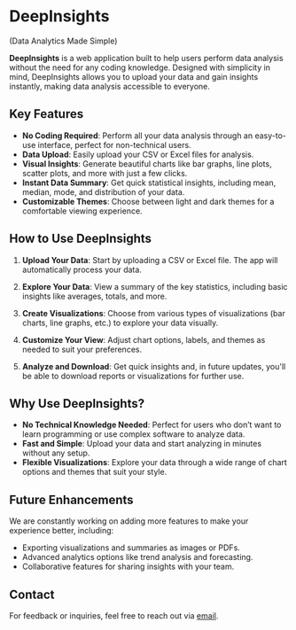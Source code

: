 # DeepInsights
(Data Analytics Made Simple)

**DeepInsights** is a web application built to help users perform data analysis without the need for any coding knowledge. Designed with simplicity in mind, DeepInsights allows you to upload your data and gain insights instantly, making data analysis accessible to everyone.

## Key Features

- **No Coding Required**: Perform all your data analysis through an easy-to-use interface, perfect for non-technical users.
- **Data Upload**: Easily upload your CSV or Excel files for analysis.
- **Visual Insights**: Generate beautiful charts like bar graphs, line plots, scatter plots, and more with just a few clicks.
- **Instant Data Summary**: Get quick statistical insights, including mean, median, mode, and distribution of your data.
- **Customizable Themes**: Choose between light and dark themes for a comfortable viewing experience.

## How to Use DeepInsights

1. **Upload Your Data**: Start by uploading a CSV or Excel file. The app will automatically process your data.
   
2. **Explore Your Data**: View a summary of the key statistics, including basic insights like averages, totals, and more.

3. **Create Visualizations**: Choose from various types of visualizations (bar charts, line graphs, etc.) to explore your data visually.

4. **Customize Your View**: Adjust chart options, labels, and themes as needed to suit your preferences.

5. **Analyze and Download**: Get quick insights and, in future updates, you'll be able to download reports or visualizations for further use.

## Why Use DeepInsights?

- **No Technical Knowledge Needed**: Perfect for users who don’t want to learn programming or use complex software to analyze data.
- **Fast and Simple**: Upload your data and start analyzing in minutes without any setup.
- **Flexible Visualizations**: Explore your data through a wide range of chart options and themes that suit your style.

## Future Enhancements

We are constantly working on adding more features to make your experience better, including:
- Exporting visualizations and summaries as images or PDFs.
- Advanced analytics options like trend analysis and forecasting.
- Collaborative features for sharing insights with your team.

## Contact

For feedback or inquiries, feel free to reach out via [email](mailto:arghyadeepaich24@gmail.com).

